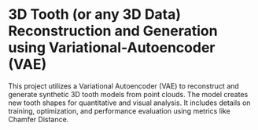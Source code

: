 # 3D Tooth (or any 3D Data) Reconstruction and Generation using Variational-Autoencoder (VAE)
This project utilizes a Variational Autoencoder (VAE) to reconstruct and generate synthetic 3D tooth models from point clouds. The model creates new tooth shapes for quantitative and visual analysis. It includes details on training, optimization, and performance evaluation using metrics like Chamfer Distance.
